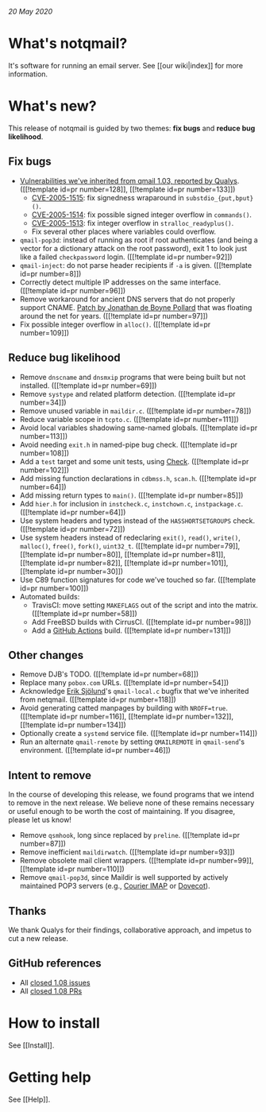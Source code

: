 _20 May 2020_

# What's notqmail?

It's software for running an email server. See [[our wiki|index]] for more information.


# What's new?

This release of notqmail is guided by two themes: **fix bugs** and **reduce bug likelihood**.

## Fix bugs

- [Vulnerabilities we've inherited from qmail 1.03, reported by Qualys](https://www.qualys.com/2020/05/19/cve-2005-1513/remote-code-execution-qmail.txt). ([[!template id=pr number=128]], [[!template id=pr number=133]])
    - [CVE-2005-1515](http://cve.circl.lu/cve/CVE-2005-1515): fix signedness wraparound in `substdio_{put,bput}()`.
    - [CVE-2005-1514](http://cve.circl.lu/cve/CVE-2005-1514): fix possible signed integer overflow in `commands()`.
    - [CVE-2005-1513](http://cve.circl.lu/cve/CVE-2005-1513): fix integer overflow in `stralloc_readyplus()`.
    - Fix several other places where variables could overflow.
- `qmail-pop3d`: instead of running as root if root authenticates (and being a vector for a dictionary attack on the root password), exit 1 to look just like a failed `checkpassword` login. ([[!template id=pr number=92]])
- `qmail-inject`: do not parse header recipients if `-a` is given. ([[!template id=pr number=8]])
- Correctly detect multiple IP addresses on the same interface. ([[!template id=pr number=96]])
- Remove workaround for ancient DNS servers that do not properly support CNAME. [Patch by Jonathan de Boyne Pollard](https://jdebp.eu/Softwares/djbwares/qmail-patches.html#any-to-cname) that was floating around the net for years. ([[!template id=pr number=97]])
- Fix possible integer overflow in `alloc()`. ([[!template id=pr number=109]])

## Reduce bug likelihood

- Remove `dnscname` and `dnsmxip` programs that were being built but not installed. ([[!template id=pr number=69]])
- Remove `systype` and related platform detection. ([[!template id=pr number=34]])
- Remove unused variable in `maildir.c`. ([[!template id=pr number=78]])
- Reduce variable scope in `tcpto.c`. ([[!template id=pr number=111]])
- Avoid local variables shadowing same-named globals. ([[!template id=pr number=113]])
- Avoid needing `exit.h` in named-pipe bug check. ([[!template id=pr number=108]])
- Add a `test` target and some unit tests, using [Check](https://libcheck.github.io/check/doc/check_html/index.html#Top). ([[!template id=pr number=102]])
- Add missing function declarations in `cdbmss.h`, `scan.h`. ([[!template id=pr number=64]])
- Add missing return types to `main()`. ([[!template id=pr number=85]])
- Add `hier.h` for inclusion in `instcheck.c`, `instchown.c`, `instpackage.c`. ([[!template id=pr number=64]])
- Use system headers and types instead of the `HASSHORTSETGROUPS` check. ([[!template id=pr number=72]])
- Use system headers instead of redeclaring `exit()`, `read()`, `write()`, `malloc()`, `free()`, `fork()`, `uint32_t`. ([[!template id=pr number=79]], [[!template id=pr number=80]], [[!template id=pr number=81]], [[!template id=pr number=82]], [[!template id=pr number=101]], [[!template id=pr number=30]])
- Use C89 function signatures for code we've touched so far. ([[!template id=pr number=100]])
- Automated builds:
    - TravisCI: move setting `MAKEFLAGS` out of the script and into the matrix. ([[!template id=pr number=58]])
    - Add FreeBSD builds with CirrusCI. ([[!template id=pr number=98]])
    - Add a [GitHub Actions](https://help.github.com/en/actions) build. ([[!template id=pr number=131]])

## Other changes

- Remove DJB's TODO. ([[!template id=pr number=68]])
- Replace many `pobox.com` URLs. ([[!template id=pr number=54]])
- Acknowledge [Erik Sjölund](https://github.com/eriksjolund)'s `qmail-local.c` bugfix that we've inherited from netqmail. ([[!template id=pr number=118]])
- Avoid generating catted manpages by building with `NROFF=true`. ([[!template id=pr number=116]], [[!template id=pr number=132]], [[!template id=pr number=134]])
- Optionally create a `systemd` service file. ([[!template id=pr number=114]])
- Run an alternate `qmail-remote` by setting `QMAILREMOTE` in `qmail-send`'s environment. ([[!template id=pr number=46]])

## Intent to remove

In the course of developing this release, we found programs that we intend to remove in the next release. We believe none of these remains necessary or useful enough to be worth the cost of maintaining. If you disagree, please let us know!

- Remove `qsmhook`, long since replaced by `preline`. ([[!template id=pr number=87]])
- Remove inefficient `maildirwatch`. ([[!template id=pr number=93]])
- Remove obsolete mail client wrappers. ([[!template id=pr number=99]], [[!template id=pr number=110]])
- Remove `qmail-pop3d`, since Maildir is well supported by actively maintained POP3 servers (e.g., [Courier IMAP](https://www.courier-mta.org/imap/) or [Dovecot](https://www.dovecot.org/)).


## Thanks

We thank Qualys for their findings, collaborative approach, and impetus to cut a new release.


## GitHub references

- All [closed 1.08 issues](https://github.com/notqmail/notqmail/issues?q=is%3Aissue+is%3Aclosed+milestone%3A1.08)
- All [closed 1.08 PRs](https://github.com/notqmail/notqmail/pulls?q=is%3Apr+is%3Aclosed+milestone%3A1.08)


# How to install

See [[Install]].


# Getting help

See [[Help]].
